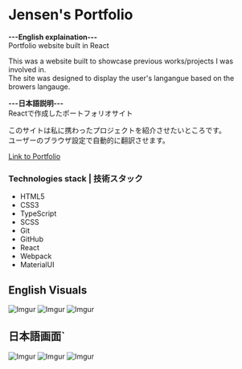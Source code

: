 # Jensen's Portfolio
**---English explaination---**<br/>
Portfolio website built in React<br/>

This was a website built to showcase previous works/projects I was involved in.<br/>
The site was designed to display the user's langangue based on the browers langauge.<br/>

**---日本語説明---**<br/>
Reactで作成したポートフォリオサイト

このサイトは私に携わったプロジェクトを紹介させたいところです。<br/>
ユーザーのブラウザ設定で自動的に翻訳させます。<br/>

[Link to Portfolio](https://jensenyuen.github.io/portfolio/) 

### Technologies stack | 技術スタック

* HTML5
* CSS3
* TypeScript
* SCSS
* Git
* GitHub
* React
* Webpack
* MaterialUI

## English Visuals

![Imgur](https://res.cloudinary.com/dwxeen3eo/image/upload/v1714376491/portfolio_use/homepage_zlvtaw.png)
![Imgur](https://res.cloudinary.com/dwxeen3eo/image/upload/v1714376494/portfolio_use/workslist_zu8ghl.png)
![Imgur](https://res.cloudinary.com/dwxeen3eo/image/upload/v1714376492/portfolio_use/workspage_q0o0g7.png)

## 日本語画面`

![Imgur](https://res.cloudinary.com/dwxeen3eo/image/upload/v1714376714/portfolio_use/homepageja_v2ocm5.png)
![Imgur](https://res.cloudinary.com/dwxeen3eo/image/upload/v1714376716/portfolio_use/workslistja_e7zoex.png)
![Imgur](https://res.cloudinary.com/dwxeen3eo/image/upload/v1714376712/portfolio_use/workspageja_rhdhk3.png)
